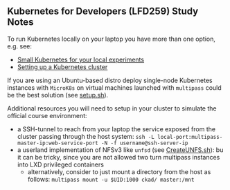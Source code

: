 ## Kubernetes for Developers (LFD259) Study Notes

To run Kubernetes locally on your laptop you have more than one option, e.g. see:
- [Small Kubernetes for your local experiments](https://blog.flant.com/small-local-kubernetes-comparison/)
- [Setting up a Kubernetes cluster](https://www.armosec.io/blog/setting-up-kubernetes-cluster/)

If you are using an Ubuntu-based distro deploy single-node Kubernetes instances with `MicroK8s` on virtual machines launched with `multipass` could be the best solution (see [setup.sh](setup.sh)).

Additional resources you will need to setup in your cluster to simulate the official course environment:
- a SSH-tunnel to reach from your laptop the service exposed from the cluster passing through the host system: `ssh -L local-port:multipass-master-ip:web-service-port -N -f username@ssh-server-ip`
- a userland implementation of NFSv3 like `unfsd` (see [CreateUNFS.sh](CreateUNFS.sh)): bu it can be tricky, since you are not allowed two turn multipass instances into LXD privileged containers
  - alternatively, consider to just mount a directory from the host as follows: `multipass mount -u $UID:1000 ckad/ master:/mnt`
